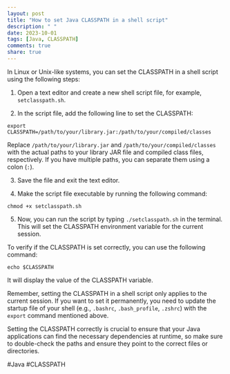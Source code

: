 ```yaml
---
layout: post
title: "How to set Java CLASSPATH in a shell script"
description: " "
date: 2023-10-01
tags: [Java, CLASSPATH]
comments: true
share: true
---
```


In Linux or Unix-like systems, you can set the CLASSPATH in a shell script using the following steps:

1. Open a text editor and create a new shell script file, for example, `setclasspath.sh`.

2. In the script file, add the following line to set the CLASSPATH:

```shell
export CLASSPATH=/path/to/your/library.jar:/path/to/your/compiled/classes
```

Replace `/path/to/your/library.jar` and `/path/to/your/compiled/classes` with the actual paths to your library JAR file and compiled class files, respectively. If you have multiple paths, you can separate them using a colon (`:`).

3. Save the file and exit the text editor.

4. Make the script file executable by running the following command:

```shell
chmod +x setclasspath.sh
```

5. Now, you can run the script by typing `./setclasspath.sh` in the terminal. This will set the CLASSPATH environment variable for the current session.

To verify if the CLASSPATH is set correctly, you can use the following command:

```shell
echo $CLASSPATH
```

It will display the value of the CLASSPATH variable.

Remember, setting the CLASSPATH in a shell script only applies to the current session. If you want to set it permanently, you need to update the startup file of your shell (e.g., `.bashrc`, `.bash_profile`, `.zshrc`) with the `export` command mentioned above.

Setting the CLASSPATH correctly is crucial to ensure that your Java applications can find the necessary dependencies at runtime, so make sure to double-check the paths and ensure they point to the correct files or directories.

#Java #CLASSPATH